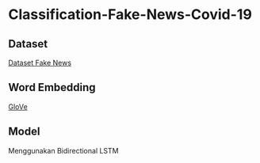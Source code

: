 # Classification-Fake-News-Covid-19

## Dataset
[Dataset Fake News](https://data.mendeley.com/datasets/zwfdmp5syg/1)

## Word Embedding
[GloVe](https://nlp.stanford.edu/projects/glove/)

## Model
Menggunakan Bidirectional LSTM 
